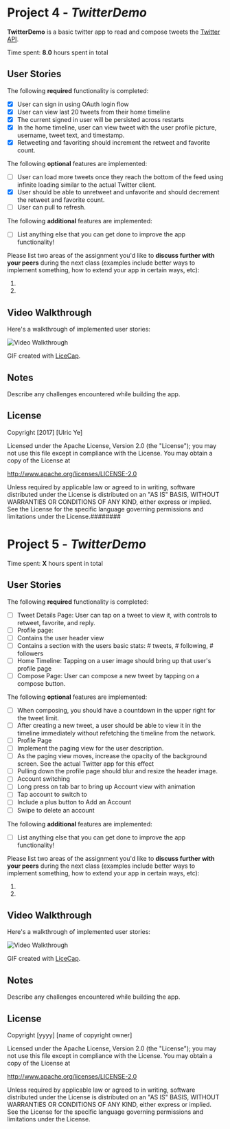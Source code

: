 
# Project 4 - *TwitterDemo*

**TwitterDemo** is a basic twitter app to read and compose tweets the
[Twitter API](https://apps.twitter.com/).

Time spent: **8.0** hours spent in total

## User Stories

The following **required** functionality is completed:

- [x] User can sign in using OAuth login flow
- [x] User can view last 20 tweets from their home timeline
- [x] The current signed in user will be persisted across restarts
- [x] In the home timeline, user can view tweet with the user profile picture,
username, tweet text, and timestamp.
- [x] Retweeting and favoriting should increment the retweet and favorite
count.

The following **optional** features are implemented:

- [ ] User can load more tweets once they reach the bottom of the feed using
infinite loading similar to the actual Twitter client.
- [x] User should be able to unretweet and unfavorite and should decrement
the retweet and favorite count.
- [ ] User can pull to refresh.

The following **additional** features are implemented:

- [ ] List anything else that you can get done to improve the app
functionality!

Please list two areas of the assignment you'd like to **discuss
further with your peers** during the next class (examples include
better ways to implement something, how to extend your app in certain
ways, etc):

1. 
2. 

## Video Walkthrough 

Here's a walkthrough of implemented user stories:

<img src='http://i.imgur.com/mDhM1gc.gif' title='Video
Walkthrough' width='' alt='Video Walkthrough' />

GIF created with [LiceCap](http://www.cockos.com/licecap/).

## Notes

Describe any challenges encountered while building the app.

## License

Copyright [2017] [Ulric Ye]

Licensed under the Apache License, Version 2.0 (the
"License");
you may not use this file except in compliance with the
License.
You may obtain a copy of the License at

http://www.apache.org/licenses/LICENSE-2.0

Unless required by applicable law or
agreed to in writing, software
distributed under the License is
distributed on an "AS IS" BASIS,
WITHOUT WARRANTIES OR CONDITIONS
OF ANY KIND, either express or
implied.
See the License for the
specific language governing
permissions and
limitations under the
License.########


# Project 5 - *TwitterDemo*

Time spent: **X** hours spent in total

## User Stories

The following **required** functionality is completed:

- [ ] Tweet Details Page: User can tap on a tweet to view it, with controls to retweet, favorite, and reply.
- [ ] Profile page:
- [ ] Contains the user header view
- [ ] Contains a section with the users basic stats: # tweets, # following, # followers
- [ ] Home Timeline: Tapping on a user image should bring up that user's profile page
- [ ] Compose Page: User can compose a new tweet by tapping on a compose button.

The following **optional** features are implemented:

- [ ] When composing, you should have a countdown in the upper right for the tweet limit.
- [ ] After creating a new tweet, a user should be able to view it in the timeline immediately without refetching the timeline from the network.
- [ ] Profile Page
- [ ] Implement the paging view for the user description.
- [ ] As the paging view moves, increase the opacity of the background screen. See the actual Twitter app for this effect
- [ ] Pulling down the profile page should blur and resize the header image.
- [ ] Account switching
- [ ] Long press on tab bar to bring up Account view with animation
- [ ] Tap account to switch to
- [ ] Include a plus button to Add an Account
- [ ] Swipe to delete an account

The following **additional** features are implemented:

- [ ] List anything else that you can get done to improve the app functionality!

Please list two areas of the assignment you'd like to **discuss further with your peers** during the next class (examples include better ways to implement something, how to extend your app in certain ways, etc):

1. 
2. 

## Video Walkthrough 

Here's a walkthrough of implemented user stories:

<img src='http://i.imgur.com/link/to/your/gif/file.gif' title='Video Walkthrough' width='' alt='Video Walkthrough' />

GIF created with [LiceCap](http://www.cockos.com/licecap/).

## Notes

Describe any challenges encountered while building the app.

## License

Copyright [yyyy] [name of copyright owner]

Licensed under the Apache License, Version 2.0 (the "License");
you may not use this file except in compliance with the License.
You may obtain a copy of the License at

http://www.apache.org/licenses/LICENSE-2.0

Unless required by applicable law or agreed to in writing, software
distributed under the License is distributed on an "AS IS" BASIS,
WITHOUT WARRANTIES OR CONDITIONS OF ANY KIND, either express or implied.
See the License for the specific language governing permissions and
limitations under the License.
